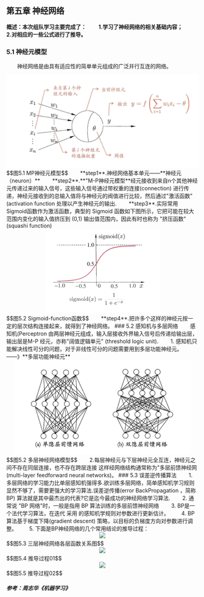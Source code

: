 ## 第五章 神经网络
**概述：本次组队学习主要完成了：**
&emsp;&emsp;**1.学习了神经网络的相关基础内容；**
&emsp;&emsp;**2.对相应的一些公式进行了推导。**
### 5.1 神经元模型
&emsp;&emsp;神经网络是由具有适应性的简单单元组成的广泛并行互连的网络。
<div align=center>
    <img src="./pic/M-P-neuron.png" width="">
</div>
<!-- ![image](https://github.com/Alger-cloud/pumpkin_alger_learn/tree/master/Task04/pic/Sigmoid-function.png) -->
$$图5.1 MP神经元模型$$
&emsp;&emsp;**step1**.神经网络基本单元——**神经元（neuron）**
&emsp;&emsp;**step2**.**"M-P神经元模型**经元接收到来自n个其他神经元传递过来的输入信号，这些输入信号通过带权重的连接(connection) 进行传递，神经元接收到的总输入值将与神经元的阀值进行比较，然后通过"激活函数" (activation function 处理以产生神经元的输出.
&emsp;&emsp;**step3**.实际常用Sigmoid函数作为激活函数，典型的 Sigmoid 函数如下图所示，它把可能在较大范围内变化的输入值挤压到 (0,1) 输出值范围内，因此有时也称为 "挤压函数" (squashi function)
<div align=center>
    <img src="./pic/Sigmoid-function.png" width="">
</div>
<!-- ![image](https://github.com/Alger-cloud/pumpkin_alger_learn/tree/master/Task04/pic/Sigmoid-function.png) -->
$$图5.2 Sigmoid-function函数$$
&emsp;&emsp;**step4**.把许多个这样的神经元按一定的层次结构连接起来，就得到了神经网络。
### 5.2 感知机与多层网络
&emsp;&emsp;感知机(Perceptron 由两层神经元组成，输入层接收外界输入信号后传递给输出层， 输出层是M-P 经元，亦称"阔值逻辑单元" (threshold logic unit).
&emsp;&emsp;1. 感知机只能解决线性可分的问题，对于非线性可分的问题需要用到多层功能神经元。
&emsp;&emsp;——》**多层功能神经元**
<div align=center>
    <img src="./pic/multi-neuron.png" width="">
</div>
<!-- ![image](https://github.com/Alger-cloud/pumpkin_alger_learn/tree/master/Task04/pic/multi-neuron.png) -->
$$图5.2 多层神经网络模型$$
&emsp;&emsp;2.每层神经元与下层神经元全互连，神经元之间不存在同层连接，也不存在跨层连接 这样经网络结构通常称为"多层前馈神经网 (multi-layer feedforward neural networks)。
### 5.3 误差逆传播算法
&emsp;&emsp;1. 多层网络的学习能力比单层感知机强得多.欲训练多层网络，简单感知机学习规则显然不够了，需要更强大的学习算法.误差逆传播(error BackPropagation ，简称 BP) 算法就是其中最杰出的代表?它是迄今最成功的神经网络学习算法.
&emsp;&emsp;2. 通常说 "BP 网络"时，一般是指用 BP 算法训练的多层前馈神经网络
&emsp;&emsp;3. BP是一个法代学习算法，在迭代 采用 的感知机学规则对参数进行更新估计。
&emsp;&emsp;4. BP 算法基于梯度下降(gradient descent) 策略，以目标的负梯度方向对参数进行调整。
&emsp;&emsp;5. 下面是BP神经网络的几个常用结论的推导过程：

<div align=center>
    <img src="./pic/公式推导00.jpg" width="">
</div>
<!-- ![image](https://github.com/Alger-cloud/pumpkin_alger_learn/tree/master/Task04/pic/公式推导00.jpg) -->
$$图5.3 三层神经网络各层函数关系图$$
<div align=center>
    <img src="./pic/公式推导01.jpg" width="">
</div>
<!-- ![image](https://github.com/Alger-cloud/pumpkin_alger_learn/tree/master/Task04/pic/公式推导01.jpg) -->
$$图5.4 推导过程01$$
<div align=center>
    <img src="./pic/公式推导02.jpg" width="">
</div>
<!-- ![image](https://github.com/Alger-cloud/pumpkin_alger_learn/tree/master/Task04/pic/公式推导02.jpg) -->
$$图5.5 推导过程02$$

##### 参考：周志华《机器学习》
